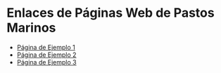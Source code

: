 <!DOCTYPE html>
<html lang="es">
<head>
    <meta charset="UTF-8">
    <meta name="viewport" content="width=device-width, initial-scale=1.0">
    <title>Enlaces de Páginas Web de Pastos Marinos</title>
</head>
<body>
    <h1>Enlaces de Páginas Web de Pastos Marinos</h1>
    <ul>
        <li><a href="https://www.ejemplo1.com">Página de Ejemplo 1</a></li>
        <li><a href="https://www.ejemplo2.com">Página de Ejemplo 2</a></li>
        <li><a href="https://www.ejemplo3.com">Página de Ejemplo 3</a></li>
        <!-- Agrega más enlaces según sea necesario -->
    </ul>
</body>
</html>
